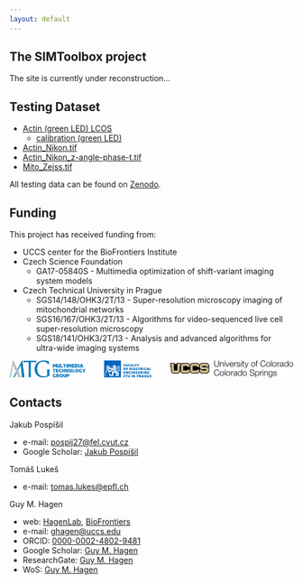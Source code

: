```yaml
---
layout: default
---
```


## The SIMToolbox project

The site is currently under reconstruction...

## Testing Dataset

* [Actin (green LED) LCOS](https://zenodo.org/record/4044159/files/Actin%20%28green%20LED%29%20LCOS.zip?download=1)
  - [calibration (green LED)](https://zenodo.org/record/4044159/files/calibration%20%28green%20LED%29.zip?download=1)
* [Actin_Nikon.tif](https://zenodo.org/record/4044159/files/Actin_Nikon.tif?download=1)
* [Actin_Nikon_z-angle-phase-t.tif](https://zenodo.org/record/4044159/files/Actin_Nikon_z-angle-phase-t.tif?download=1)
* [Mito_Zeiss.tif](https://zenodo.org/record/4044159/files/Mito_Zeiss.tif?download=1)

All testing data can be found on [Zenodo](https://zenodo.org/record/4044159).

## Funding

This project has received funding from:

* UCCS center for the BioFrontiers Institute
* Czech Science Foundation
  - GA17-05840S - Multimedia optimization of shift-variant imaging system models
* Czech Technical University in Prague
  - SGS14/148/OHK3/2T/13 - Super-resolution microscopy imaging of mitochondrial networks
  - SGS16/167/OHK3/2T/13 - Algorithms for video-sequenced live cell super-resolution microscopy
  - SGS18/141/OHK3/2T/13 - Analysis and advanced algorithms for ultra-wide imaging systems

<p align="center">
  <img src="media/mmtg.svg" alt="MMTG" height="30px" style="float:left">
  <img src="media/electrical_engineering.svg" alt="FEE, CTU in Prague" height="30px" style="float:center">
  <img src="media/UCCS_Signature.svg" alt="UCCS" height="30px" style="float:right">
  <br>
</p>

## Contacts

Jakub Pospíšil
* e-mail: [pospij27@fel.cvut.cz](mailto:pospij27@fel.cvut.cz)
* Google Scholar: [Jakub Pospíšil](https://scholar.google.com/citations?user=zz6YRgcAAAAJ&hl=en&oi=sra)

Tomáš Lukeš
* e-mail: [tomas.lukes@epfl.ch](mailto:tomas.lukes@epfl.ch)

Guy M. Hagen
* web: [HagenLab](https://sites.google.com/view/hagen-lab), [BioFrontiers](https://biofrontiers.uccs.edu/)
* e-mail: [ghagen@uccs.edu](mailto:ghagen@uccs.edu)
* ORCID: [0000-0002-4802-9481](https://orcid.org/0000-0002-4802-9481)
* Google Scholar: [Guy M. Hagen](https://scholar.google.com/citations?user=dOeqmE0AAAAJ&hl=en)
* ResearchGate: [Guy M. Hagen](https://www.researchgate.net/profile/Guy_Hagen)
* WoS: [Guy M. Hagen](https://app.webofknowledge.com/author/record/170726?lang=en_US&SID=F2ZIIVRn7by1Egvjp9K)

